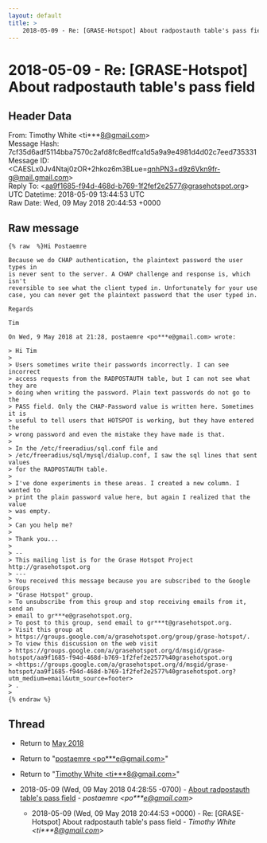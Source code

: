 ```yaml
---
layout: default
title: >
    2018-05-09 - Re: [GRASE-Hotspot] About radpostauth table's pass field
---
```


# 2018-05-09 - Re: [GRASE-Hotspot] About radpostauth table's pass field

## Header Data

From: Timothy White \<ti***8@gmail.com\><br>
Message Hash: 7cf35d6adf5114bba7570c2afd8fc8edffca1d5a9a9e4981d4d02c7eed735331<br>
Message ID: \<CAESLx0Jv4Ntaj0zOR+2hkoz6m3BLue=qnhPN3+d9z6Vkn9fr-g@mail.gmail.com\><br>
Reply To: \<aa9f1685-f94d-468d-b769-1f2fef2e2577@grasehotspot.org\><br>
UTC Datetime: 2018-05-09 13:44:53 UTC<br>
Raw Date: Wed, 09 May 2018 20:44:53 +0000<br>

## Raw message

```
{% raw  %}Hi Postaemre

Because we do CHAP authentication, the plaintext password the user types in
is never sent to the server. A CHAP challenge and response is, which isn't
reversible to see what the client typed in. Unfortunately for your use
case, you can never get the plaintext password that the user typed in.

Regards

Tim

On Wed, 9 May 2018 at 21:28, postaemre <po***e@gmail.com> wrote:

> Hi Tim
>
> Users sometimes write their passwords incorrectly. I can see incorrect
> access requests from the RADPOSTAUTH table, but I can not see what they are
> doing when writing the password. Plain text passwords do not go to the
> PASS field. Only the CHAP-Password value is written here. Sometimes it is
> useful to tell users that HOTSPOT is working, but they have entered the
> wrong password and even the mistake they have made is that.
>
> In the /etc/freeradius/sql.conf file and
> /etc/freeradius/sql/mysql/dialup.conf, I saw the sql lines that sent values
> for the RADPOSTAUTH table.
>
> I've done experiments in these areas. I created a new column. I wanted to
> print the plain password value here, but again I realized that the value
> was empty.
>
> Can you help me?
>
> Thank you...
>
> --
> This mailing list is for the Grase Hotspot Project http://grasehotspot.org
> ---
> You received this message because you are subscribed to the Google Groups
> "Grase Hotspot" group.
> To unsubscribe from this group and stop receiving emails from it, send an
> email to gr***e@grasehotspot.org.
> To post to this group, send email to gr***t@grasehotspot.org.
> Visit this group at
> https://groups.google.com/a/grasehotspot.org/group/grase-hotspot/.
> To view this discussion on the web visit
> https://groups.google.com/a/grasehotspot.org/d/msgid/grase-hotspot/aa9f1685-f94d-468d-b769-1f2fef2e2577%40grasehotspot.org
> <https://groups.google.com/a/grasehotspot.org/d/msgid/grase-hotspot/aa9f1685-f94d-468d-b769-1f2fef2e2577%40grasehotspot.org?utm_medium=email&utm_source=footer>
> .
>
{% endraw %}
```

## Thread

+ Return to [May 2018](/archive/2018/05)

+ Return to "[postaemre <po***e<span>@</span>gmail.com>](/authors/po___e_at_gmail_com)"
+ Return to "[Timothy White <ti***8<span>@</span>gmail.com>](/authors/ti___8_at_gmail_com)"

+ 2018-05-09 (Wed, 09 May 2018 04:28:55 -0700) - [About radpostauth table's pass field](/archive/2018/05/2d2387c30e1829bba9f15b0de71fe07608fb5e650be1402b551faf3db5f19935) - _postaemre \<po***e@gmail.com\>_
  + 2018-05-09 (Wed, 09 May 2018 20:44:53 +0000) - Re: [GRASE-Hotspot] About radpostauth table's pass field - _Timothy White \<ti***8@gmail.com\>_

